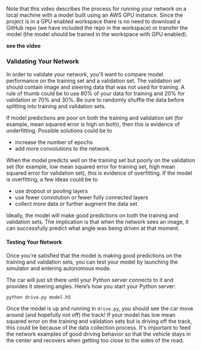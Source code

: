 Note that this video describes the process for running your network on a local machine with a model built using an AWS GPU instance. Since the project is in a GPU enabled workspace there is no need to download a GitHub repo (we have included the repo in the workspace) or transfer the model (the model should be trained in the workspace with GPU enabled).

**see the video**

### Validating Your Network

In order to validate your network, you'll want to compare model performance on the training set and a validation set. The validation set should contain image and steering data that was not used for training. A rule of thumb could be to use 80% of your data for training and 20% for validation or 70% and 30%. Be sure to randomly shuffle the data before splitting into training and validation sets.

If model predictions are poor on both the training and validation set (for example, mean squared error is high on both), then this is evidence of underfitting. Possible solutions could be to 

- increase the number of epochs
- add more convolutions to the network.

When the model predicts well on the training set but poorly on the validation set (for example, low mean squared error for training set, high mean squared error for validation set), this is evidence of overfitting. If the model is overfitting, a few ideas could be to

- use dropout or pooling layers
- use fewer convolution or fewer fully connected layers
- collect more data or further augment the data set

Ideally, the model will make good predictions on both the training and validation sets. The implication is that when the network sees an image, it can successfully predict what angle was being driven at that moment. 

#### Testing Your Network

Once you're satisfied that the model is making good predictions on the training and validation sets, you can test your model by launching the simulator and entering autonomous mode. 

The car will just sit there until your Python server connects to it and provides it steering angles. Here’s how you start your Python server:

```
python drive.py model.h5
```

Once the model is up and running in `drive.py`, you should see the car move around (and hopefully not off) the track! If your model has low mean squared error on the training and validation sets but is driving off the track, this could be because of the data collection process. It's important to feed the network examples of good driving behavior so that the vehicle stays in the center and recovers when getting too close to the sides of the road. 


